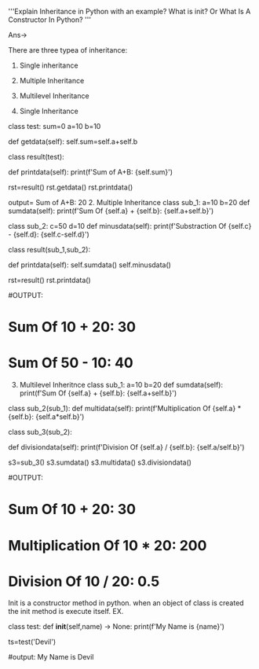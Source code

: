 '''Explain Inheritance in Python with an example? What is init? Or What 
Is A Constructor In Python? '''

Ans->

There are three typea of inheritance:
1.  Single inheritance
2. Multiple Inheritance
3. Multilevel Inheritance

1. Single Inheritance

class test:
   sum=0
   a=10
   b=10

   def getdata(self):
      self.sum=self.a+self.b

class result(test):

   def printdata(self):
      print(f'Sum of A+B: {self.sum}')


rst=result()
rst.getdata()
rst.printdata()

output= Sum of A+B: 20
2. Multiple Inheritance
class sub_1:
   a=10
   b=20
   def sumdata(self):
      print(f'Sum Of {self.a} + {self.b}: {self.a+self.b}')

class sub_2:
   c=50
   d=10
   def minusdata(self):
      print(f'Substraction Of {self.c} - {self.d}: {self.c-self.d}')

class result(sub_1,sub_2):

   def printdata(self):
      self.sumdata()
      self.minusdata()

rst=result()
rst.printdata()

#OUTPUT:
# Sum Of 10 + 20: 30
# Sum Of 50 - 10: 40
3. Multilevel Inheritnce
class sub_1:
   a=10
   b=20
   def sumdata(self):
      print(f'Sum Of {self.a} + {self.b}: {self.a+self.b}')

class sub_2(sub_1):
   def multidata(self):
      print(f'Multiplication Of {self.a} * {self.b}: {self.a*self.b}')

class sub_3(sub_2):

   def divisiondata(self):
      print(f'Division Of {self.a} / {self.b}: {self.a/self.b}')

s3=sub_3()
s3.sumdata()
s3.multidata()
s3.divisiondata()

#OUTPUT:
# Sum Of 10 + 20: 30
# Multiplication Of 10 * 20: 200
# Division Of 10 / 20: 0.5
Init is a constructor method in python. when an object of class is created the init method is execute itself. EX.

class test:
    def __init__(self,name) -> None:
        print(f'My Name is {name}')


ts=test('Devil')

#output: My Name is Devil